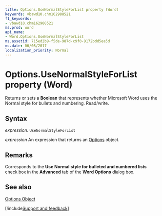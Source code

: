 ```yaml
---
title: Options.UseNormalStyleForList property (Word)
keywords: vbawd10.chm162988521
f1_keywords:
- vbawd10.chm162988521
ms.prod: word
api_name:
- Word.Options.UseNormalStyleForList
ms.assetid: 715ed2b9-f5de-987d-c9f0-9172bdd5ea5d
ms.date: 06/08/2017
localization_priority: Normal
---
```



# Options.UseNormalStyleForList property (Word)

Returns or sets a  **Boolean** that represents whether Microsoft Word uses the Normal style for bullets and numbering. Read/write.


## Syntax

_expression_. `UseNormalStyleForList`

 _expression_ An expression that returns an [Options](./Word.Options.md) object.


## Remarks

Corresponds to the  **Use Normal style for bulleted and numbered lists** check box in the **Advanced** tab of the **Word Options** dialog box.


## See also


[Options Object](Word.Options.md)

[!include[Support and feedback](~/includes/feedback-boilerplate.md)]
